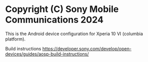 Copyright (C) Sony Mobile Communications 2024
=============================================

This is the Android device configuration for Xperia 10 VI (columbia platform).

Build instructions
https://developer.sony.com/develop/open-devices/guides/aosp-build-instructions/
